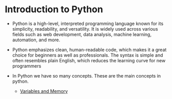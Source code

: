 # Introduction to Python

- Python is a high-level, interpreted programming language known for its simplicity, readability, and versatility. It is widely used across various fields such as web development, data analysis, machine learning, automation, and more.

- Python emphasizes clean, human-readable code, which makes it a great choice for beginners as well as professionals. The syntax is simple and often resembles plain English, which reduces the learning curve for new programmers

- In Python we have so many concepts. These are the main concepts in python.

  - [Variables and Memory](02_Variables_and_Memory)
